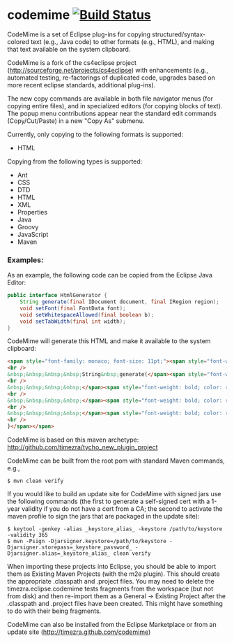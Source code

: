 codemime [![Build Status](https://travis-ci.org/timezra/codemime.png)](https://travis-ci.org/timezra/codemime)
====================================================

CodeMime is a set of Eclipse plug-ins for copying structured/syntax-colored text (e.g., Java code) to other formats (e.g., HTML), and making that text available on the system clipboard.

CodeMime is a fork of the cs4eclipse project (http://sourceforge.net/projects/cs4eclipse) with enhancements (e.g., automated testing, re-factorings of duplicated code, upgrades based on more recent eclipse standards, additional plug-ins).

The new copy commands are available in both file navigator menus (for copying entire files), and in specialized editors (for copying blocks of text). The popup menu contributions appear near the standard edit commands (Copy/Cut/Paste) in a new "Copy As" submenu.

Currently, only copying to the following formats is supported:
 - HTML

Copying from the following types is supported:
 - Ant
 - CSS
 - DTD
 - HTML
 - XML
 - Properties
 - Java
 - Groovy
 - JavaScript
 - Maven

### Examples: ###

As an example, the following code can be copied from the Eclipse Java Editor:

``` java
public interface HtmlGenerator {
    String generate(final IDocument document, final IRegion region);
    void setFont(final FontData font);
    void setWhitespaceAllowed(final boolean b);
    void setTabWidth(final int width);
}
```

CodeMime will generate this HTML and make it available to the system clipboard:

``` html
<span style="font-family: monaco; font-size: 11pt;"><span style="font-weight: bold; color: rgb(127,0,85);">public</span><span style="color: rgb(0,0,0);">&nbsp;</span><span style="font-weight: bold; color: rgb(127,0,85);">interface</span><span style="color: rgb(0,0,0);">&nbsp;HtmlGenerator&nbsp;{
<br />
&nbsp;&nbsp;&nbsp;&nbsp;String&nbsp;generate(</span><span style="font-weight: bold; color: rgb(127,0,85);">final</span><span style="color: rgb(0,0,0);">&nbsp;IDocument&nbsp;document,&nbsp;</span><span style="font-weight: bold; color: rgb(127,0,85);">final</span><span style="color: rgb(0,0,0);">&nbsp;IRegion&nbsp;region);
<br />
&nbsp;&nbsp;&nbsp;&nbsp;</span><span style="font-weight: bold; color: rgb(127,0,85);">void</span><span style="color: rgb(0,0,0);">&nbsp;setFont(</span><span style="font-weight: bold; color: rgb(127,0,85);">final</span><span style="color: rgb(0,0,0);">&nbsp;FontData&nbsp;font);
<br />
&nbsp;&nbsp;&nbsp;&nbsp;</span><span style="font-weight: bold; color: rgb(127,0,85);">void</span><span style="color: rgb(0,0,0);">&nbsp;setWhitespaceAllowed(</span><span style="font-weight: bold; color: rgb(127,0,85);">final</span><span style="color: rgb(0,0,0);">&nbsp;</span><span style="font-weight: bold; color: rgb(127,0,85);">boolean</span><span style="color: rgb(0,0,0);">&nbsp;b);
<br />
&nbsp;&nbsp;&nbsp;&nbsp;</span><span style="font-weight: bold; color: rgb(127,0,85);">void</span><span style="color: rgb(0,0,0);">&nbsp;setTabWidth(</span><span style="font-weight: bold; color: rgb(127,0,85);">final</span><span style="color: rgb(0,0,0);">&nbsp;</span><span style="font-weight: bold; color: rgb(127,0,85);">int</span><span style="color: rgb(0,0,0);">&nbsp;width);
<br />
}</span></span>
```

CodeMime is based on this maven archetype: http://github.com/timezra/tycho_new_plugin_project

CodeMime can be built from the root pom with standard Maven commands, e.g.,

    $ mvn clean verify

If you would like to build an update site for CodeMime with signed jars use the following commands (the first to generate a self-signed cert with a 1-year validity if you do not have a cert from a CA; the second to activate the maven profile to sign the jars that are packaged in the update site):

    $ keytool -genkey -alias _keystore_alias_ -keystore /path/to/keystore -validity 365
    $ mvn -Psign -Djarsigner.keystore=/path/to/keystore -Djarsigner.storepass=_keystore_password_ -Djarsigner.alias=_keystore_alias_ clean verify

When importing these projects into Eclipse, you should be able to import them as Existing Maven Projects (with the m2e plugin). This should create the appropriate .classpath and .project files.
You may need to delete the timezra.eclipse.codemime tests fragments from the workspace (but not from disk) and then re-import them as a General -> Existing Project after the .classpath and .project files have been created. This might have something to do with their being fragments.

CodeMime can also be installed from the Eclipse Marketplace or from an update site (http://timezra.github.com/codemime)
